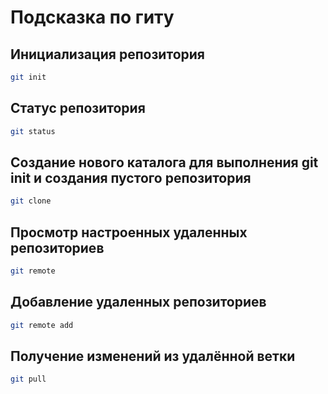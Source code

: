 # Подсказка по гиту

## Инициализация репозитория

```sh
git init
```

## Статус репозитория

```sh
git status
```
## Создание нового каталога для выполнения git init и создания пустого репозитория
```sh
git clone
```
## Просмотр настроенных удаленных репозиториев
```sh
git remote
```
## Добавление удаленных репозиториев
```sh
git remote add
```
## Получение изменений из удалённой ветки
```sh
git pull
```

